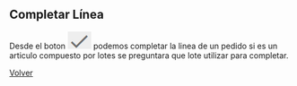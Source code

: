 ## Completar Línea

Desde el boton ![Alt text](image-3.png) podemos completar la linea de un pedido si es un articulo compuesto por lotes se preguntara que lote utilizar para completar.

[Volver](../index.md)